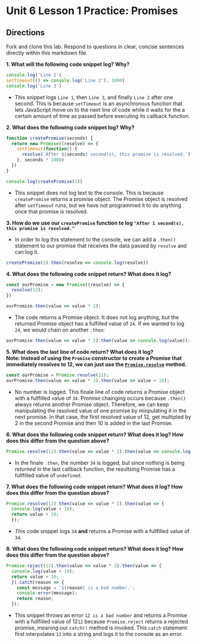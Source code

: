 # Unit 6 Lesson 1 Practice: Promises

## Directions
Fork and clone this lab. Respond to questions in clear, concise sentences directly within this markdown file.

**1. What will the following code snippet log? Why?**
  ```javascript
  console.log('Line 1')
  setTimeout(() => console.log('Line 2'), 1000)
  console.log('Line 3')
  ```
  + This snippet logs `Line 1`, then `Line 3`, and finally `Line 2` after one second. This is because `setTimeout` is an asynchronous function that lets JavaScript move on to the next line of code while it waits for the a certain amount of time as passed before executing its callback function.

**2. What does the following code snippet log? Why?**
  ```javascript
  function createPromise(seconds) {
    return new Promise((resolve) => {
      setTimeout(function() {
        resolve(`After ${seconds} second(s), this promise is resolved.`)
      }, seconds * 1000)
    })
  }

  console.log(createPromise(1))
  ```
  + This snippet does not log text to the console. This is because `createPromise` returns a promise object. The Promise object is resolved after `setTimeout` runs, but we have not programmed it to do anything once that promise _is_ resolved.

**3. How do we use our `createPromise` function to log `"After 1 second(s), this promise is resolved."`**
  + In order to log this statement to the console, we can add a `.then()` statement to our promise that receives the data passed by `resolve` and can log it.

```js
createPromise(1).then(resolve => console.log(resolve))
```

**4. What does the following code snippet return? What does it log?**
  ```javascript
  const ourPromise = new Promise((resolve) => {
    resolve(12);
  })

  ourPromise.then(value => value * 2);
  ```
  + The code returns a Promise object. It does not log anything, but the returned Promise object has a fulfilled value of `24`. If we wanted to log `24`, we would chain on another `.then`:
 
```js
ourPromise.then(value => value * 2).then(value => console.log(value));
```

**5. What does the last line of code return? What does it log?** <br> **Note: Instead of using the `Promise` constructor to create a Promise that immediately resolves to 12, we can just use the [`Promise.resolve`](https://developer.mozilla.org/en-US/docs/Web/JavaScript/Reference/Global_Objects/Promise/resolve) method.**
  ```javascript
  const ourPromise = Promise.resolve(12);
  ourPromise.then(value => value * 2).then(value => value + 10);
  ```
  + No number is logged. This finale line of code returns a Promise object with a fullfilled value of `34`. Promise chainging occurs because `.then()` always returns another Promise object. Therefore, we can keep manipulating the resolved value of one promise by minpulating it in the next promise. In that case, the first resolved value of 12, get multipled by 2 in the second Promise and then 10 is added in the last Promise. 

**6. What does the following code snippet return? What does it log? How does this differ from the question above?**
  ```javascript
  Promise.resolve(12).then(value => value * 2).then(value => console.log(value + 10))
  ```
  + In the finale `.then`, the number `34` is logged, but since nothing is being _returned_ in the last callback function, the resultsing Promise has a fullfilled value of `undefined`.  

**7. What does the following code snippet return? What does it log? How does this differ from the question above?**
  ```javascript
  Promise.resolve(12).then(value => value * 2).then(value => {
    console.log(value + 10);
    return value + 10;
    });
  ```
  + This code snippet logs `34` **and** returns a Promise with a fullfilled value of `34`. 

**8. What does the following code snippet return? What does it log? How does this differ from the question above?**
  ```javascript
  Promise.reject(12).then(value => value * 2).then(value => {
    console.log(value + 10);
    return value + 10;
    }).catch(reason => {
      const message = `${reason} is a bad number.`;
      console.error(message);
      return reason;
    });
  ```
  + This snippet throws an error `12 is a bad number` and returns a Promise with a fullfilled value of 12`12` because `Promise.reject` returns a rejected promise, meaning our `catch()` method is invoked. This `catch` statement first interpolates `12` into a string and logs it to the console as an error.
